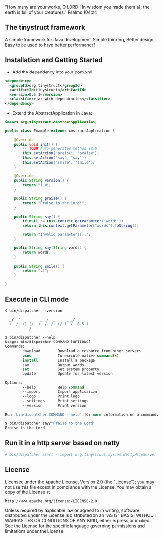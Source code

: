 
"How many are your works, O LORD ! In wisdom you made them all; the earth is full of your creatures."
Psalms 104:24

The tinystruct framework
--
A simple framework for Java development. Simple thinking, Better design, Easy to be used to have better performance! 

Installation and Getting Started
--
* Add the dependency into your pom.xml.
```xml
<dependency>
  <groupId>org.tinystruct</groupId>
  <artifactId>tinystruct</artifactId>
  <version>0.5.1</version>
  <classifier>jar-with-dependencies</classifier>
</dependency>
```

* Extend the AbstractApplication in Java:

```java
import org.tinystruct.AbstractApplication;

public class Example extends AbstractApplication {

    @Override
    public void init() {
        // TODO Auto-generated method stub
        this.setAction("praise", "praise");
        this.setAction("say", "say");
        this.setAction("smile", "smile");
    }

    @Override
    public String version() {
        return "1.0";
    }
    
    public String praise() {
        return "Praise to the Lord!";
    }

    public String say() {
        if(null != this.context.getParameter("words"))
        return this.context.getParameter("words").toString();

        return "Invalid parameter(s).";
    }

    public String say(String words) {
        return words;
    }
    
    public String smile() {
        return ":)";
    }

}
```

Execute in CLI mode
--
```tcsh
$ bin/dispatcher --version

  _/  '         _ _/  _     _ _/
  /  /  /) (/ _)  /  /  (/ (  /  0.5.1
           /
```
```tcsh
$ bin/dispatcher --help
Usage: bin/dispatcher COMMAND [OPTIONS]
Commands: 
        download        Download a resource from other servers
        exec            To execute native command(s)
        install         Install a package
        say             Output words
        set             Set system property
        update          Update for latest version

Options: 
        --help          Help command
        --import        Import application
        --logo          Print logo
        --settings      Print settings
        --version       Print version

Run 'bin/dispatcher COMMAND --help' for more information on a command.
	
$ bin/dispatcher say/"Praise to the Lord"
Praise to the Lord
```


Run it in a http server based on netty
--
```tcsh
# bin/dispatcher start --import org.tinystruct.system.NettyHttpServer
```


License
--

Licensed under the Apache License, Version 2.0 (the "License");
you may not use this file except in compliance with the License.
You may obtain a copy of the License at

    http://www.apache.org/licenses/LICENSE-2.0

Unless required by applicable law or agreed to in writing, software
distributed under the License is distributed on an "AS IS" BASIS,
WITHOUT WARRANTIES OR CONDITIONS OF ANY KIND, either express or implied.
See the License for the specific language governing permissions and
limitations under the License.
